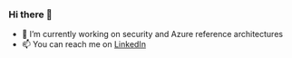 ### Hi there 👋

- 🔭 I’m currently working on security and Azure reference architectures
- 📫 You can reach me on [LinkedIn](https://www.linkedin.com/in/ronnygeerkens/)

<!--
**rgeerkens/rgeerkens** is a ✨ _special_ ✨ repository because its `README.md` (this file) appears on your GitHub profile.

Here are some ideas to get you started:

- 🔭 I’m currently working on ...
- 🌱 I’m currently learning ...
- 👯 I’m looking to collaborate on ...
- 🤔 I’m looking for help with ...
- 💬 Ask me about ...
- 📫 How to reach me: ...
- 😄 Pronouns: ...
- ⚡ Fun fact: ...
-->
